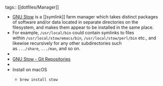 tags:: [[dotfiles/Manager]]

- [GNU Stow](https://www.gnu.org/software/stow/) is a [[symlink]] farm manager which takes distinct packages of software and/or data located in separate directories on the filesystem, and makes them appear to be installed in the same place.
- For example, `/usr/local/bin` could contain symlinks to files within `/usr/local/stow/emacs/bin`, `/usr/local/stow/perl/bin` etc., and likewise recursively for any other subdirectories such as `.../share`, `.../man`, and so on.
-
- [GNU Stow - Git Repositories](https://savannah.gnu.org/git/?group=stow)
-
- Install on macOS
	- ```shell
	  brew install stow
	  ```